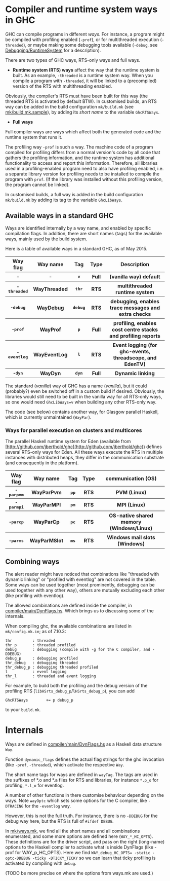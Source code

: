 # Compiler and runtime system ways in GHC


GHC can compile programs in different *ways*.
For instance, a program might be compiled with profiling enabled (`-prof`), or for multithreaded execution (`-threaded`), or maybe making some debugging tools available (`-debug`, see [Debugging/RuntimeSystem](debugging/runtime-system) for a description).


There are two types of GHC ways, RTS-only ways and full ways.

- **Runtime system (RTS) ways** affect the way that the runtime system is built. As an example, `-threaded` is a runtime system way. When you compile a program with `-threaded`, it will be linked to a (precompiled) version of the RTS with multithreading enabled.


Obviously, the compiler's RTS must have been built for this way (the threaded RTS is activated by default BTW). In customised builds, an RTS way can be added in the build configuration `mk/build.mk` (see [mk/build.mk.sample](https://gitlab.haskell.org/ghc/ghc/blob/master/mk/build.mk.sample)), by adding its *short name* to the variable `GhcRTSWays`.

- **Full ways**


Full compiler ways are ways which affect both the generated code and the runtime system that runs it. 


The profiling way `-prof` is such a way. The machine code of a program compiled for profiling differs from a normal version's code by all code that gathers the profiling information, and the runtime system has additional functionality to access and report this information. Therefore, all libraries used in a profiling-enabled program need to also have profiling enabled, i.e. a separate library version for profiling needs to be installed to compile the program with `prof`. (If the library was installed without this profiling version, the program cannot be linked). 


In customised builds, a full way is added in the build configuration `mk/build.mk` by adding its tag to the variable `GhcLibWays`.

## Available ways in a standard GHC


Ways are identified internally by a way name, and enabled by specific compilation flags. In addition, there are short names (tags) for the available ways, mainly used by the build system.


Here  is a table of available ways in a standard GHC, as of May 2015.

<table><tr><th>Way flag  </th>
<th> Way name </th>
<th> Tag </th>
<th> Type </th>
<th> Description 
</th></tr>
<tr><th> -         </th>
<th> -         </th>
<th> <tt>v</tt>   </th>
<th> Full </th>
<th> (vanilla way) default 
</th></tr>
<tr><th><tt>-threaded</tt> </th>
<th> WayThreaded </th>
<th> <tt>thr</tt> </th>
<th> RTS  </th>
<th> multithreaded runtime system 
</th></tr>
<tr><th><tt>-debug</tt>    </th>
<th> WayDebug    </th>
<th> <tt>debug</tt> </th>
<th> RTS  </th>
<th> debugging, enables trace messages and extra checks 
</th></tr>
<tr><th><tt>-prof</tt>     </th>
<th> WayProf     </th>
<th> <tt>p</tt>    </th>
<th> Full </th>
<th> profiling, enables cost centre stacks and profiling reports 
</th></tr>
<tr><th><tt>-eventlog</tt> </th>
<th> WayEventLog </th>
<th> <tt>l</tt>    </th>
<th> RTS  </th>
<th> Event logging (for ghc-events, threadscope, and EdenTV) 
</th></tr>
<tr><th><tt>-dyn</tt>      </th>
<th> WayDyn      </th>
<th> <tt>dyn</tt>  </th>
<th> Full </th>
<th> Dynamic linking 
</th></tr></table>


The standard (*vanilla*) way of GHC has a name (*vanilla*), but it could (probably?) even be switched off in a custom build if desired.
Obviously, the libraries would still need to be built in the vanilla way for all RTS-only ways, so one would need `GhcLibWays=v` when building any
other RTS-only way.


The code (see below) contains another way, for Glasgow parallel Haskell, which is currently unmaintained (`WayPar`).

### Ways for parallel execution on clusters and multicores


The parallel Haskell runtime system for Eden (available from [http://github.com/jberthold/ghc](http://github.com/jberthold/ghc)) defines several RTS-only ways for Eden.
All these ways execute the RTS in multiple instances with distributed heaps, they differ in the communication substrate (and consequently in the platform).

<table><tr><th>Way flag  </th>
<th> Way name </th>
<th> Tag </th>
<th> Type </th>
<th> communication (OS) 
</th></tr>
<tr><th><tt>-parpvm</tt> </th>
<th> WayParPvm   </th>
<th><tt>pp</tt></th>
<th> RTS </th>
<th> PVM (Linux) 
</th></tr>
<tr><th><tt>-parmpi</tt> </th>
<th> WayParMPI   </th>
<th><tt>pm</tt></th>
<th> RTS </th>
<th> MPI (Linux) 
</th></tr>
<tr><th><tt>-parcp</tt>  </th>
<th> WayParCp    </th>
<th><tt>pc</tt></th>
<th> RTS </th>
<th> OS-native shared memory (Windows/Linux) 
</th></tr>
<tr><th><tt>-parms</tt>  </th>
<th> WayParMSlot </th>
<th><tt>ms</tt></th>
<th> RTS </th>
<th> Windows mail slots (Windows) 
</th></tr></table>

## Combining ways


The alert reader might have noticed that combinations like "threaded with dynamic linking" or "profiled with eventlog" are not covered in the table.
Some ways can be used together (most prominently, debugging can be used together with any other way), others are mutually excluding each other (like profiling with eventlog).


The allowed combinations are defined inside the compiler, in [compiler/main/DynFlags.hs](https://gitlab.haskell.org/ghc/ghc/blob/master/compiler/main/DynFlags.hs).
Which brings us to discussing some of the internals.


When compiling ghc, the available combinations are listed in `mk/config.mk.in`; as of 7.10.3:

```wiki
thr         : threaded
thr_p       : threaded profiled
debug       : debugging (compile with -g for the C compiler, and -DDEBUG)
debug_p     : debugging profiled
thr_debug   : debugging threaded
thr_debug_p : debugging threaded profiled
l           : event logging
thr_l       : threaded and event logging
```


For example, to build both the profiling and the debug version of the profiling RTS (`libHSrts_debug_p`/`lHSrts_debug_p`), you can add 

```wiki
GhcRTSWays        += p debug_p
```


to your `build.mk`.

# Internals


Ways are defined in [compiler/main/DynFlags.hs](https://gitlab.haskell.org/ghc/ghc/blob/master/compiler/main/DynFlags.hs) as a Haskell data structure `Way`.


Function `dynamic_flags` defines the actual flag strings for the ghc invocation (like `-prof`, `-threaded`), which activate the respective `Way`.


The short name tags for ways are defined in `wayTag`. The tags are used in the suffixes of \*.o and \*.a files for RTS and libraries, for instance `*.p_o` for profiling, `*.l_o` for eventlog.


A number of other functions in there customise behaviour depending on the ways. 
Note `wayOptc` which sets some options for the C compiler, like `-DTRACING` for the `-eventlog` way.


However, this is not the full truth. For instance, there is no `-DDEBUG` for the debug way here, but the RTS is full of `#ifdef DEBUG`.


In [mk/ways.mk](https://gitlab.haskell.org/ghc/ghc/blob/master/mk/ways.mk), we find all the short names and all combinations enumerated, and some more options are defined here (`WAY_*_HC_OPTS`). These definitions are for the driver script, and pass on the right (long-name) options to the Haskell compiler to activate what is inside DynFlags (like -prof for WAY_p_HC_OPTS).
Here we find
```WAY_debug_HC_OPTS= -static -optc-DDEBUG -ticky -DTICKY_TICKY```
so we can learn that ticky profiling is activated by compiling with `debug`.


(TODO be more precise on where the options from ways.mk are used.)
